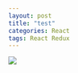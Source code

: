```yaml
---
layout: post
title: "test"
categories: React 
tags: React Redux
---
```




![](http://www.qinms.com/webapp/barcode/barc.ashx?t1=96&t2=20&t3=3&t4=3&cd=962477000)
